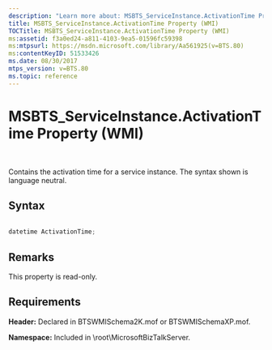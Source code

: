 ```yaml
---
description: "Learn more about: MSBTS_ServiceInstance.ActivationTime Property (WMI)"
title: MSBTS_ServiceInstance.ActivationTime Property (WMI)
TOCTitle: MSBTS_ServiceInstance.ActivationTime Property (WMI)
ms:assetid: f3a0ed24-a811-4103-9ea5-01596fc59398
ms:mtpsurl: https://msdn.microsoft.com/library/Aa561925(v=BTS.80)
ms:contentKeyID: 51533426
ms.date: 08/30/2017
mtps_version: v=BTS.80
ms.topic: reference
---
```


# MSBTS\_ServiceInstance.ActivationTime Property (WMI)

 

Contains the activation time for a service instance. The syntax shown is language neutral.

## Syntax

```C#
  
datetime ActivationTime;  
```

## Remarks

This property is read-only.

## Requirements

**Header:** Declared in BTSWMISchema2K.mof or BTSWMISchemaXP.mof.

**Namespace:** Included in \\root\\MicrosoftBizTalkServer.

